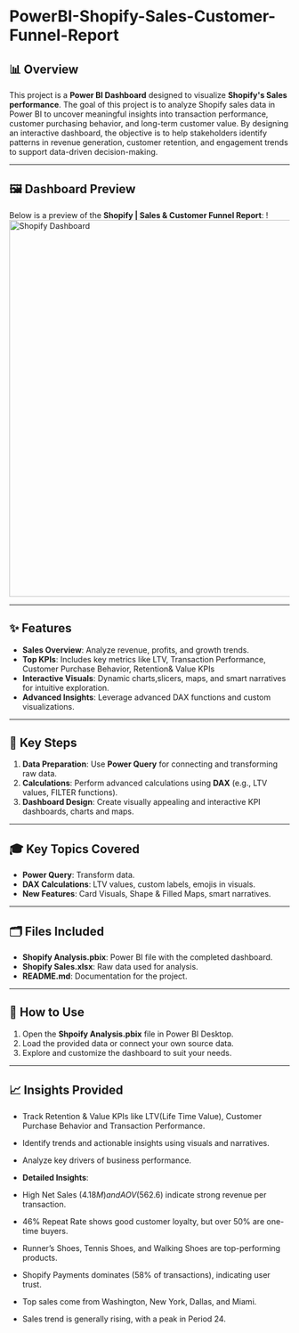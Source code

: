 # PowerBI-Shopify-Sales-Customer-Funnel-Report


## 📊 Overview
This project is a **Power BI Dashboard** designed to visualize **Shopify's Sales performance**. The goal of this project is to analyze Shopify sales data in Power BI to uncover meaningful insights into transaction performance, customer purchasing behavior, and long-term customer value. By designing an interactive dashboard, the objective is to help stakeholders identify patterns in revenue generation, customer retention, and engagement trends to support data-driven decision-making.

---

## 🖼️ Dashboard Preview
Below is a preview of the **Shopify | Sales & Customer Funnel Report**:
!<img width="1218" height="677" alt="Shopify Dashboard" src="https://github.com/user-attachments/assets/8148d591-6cd3-46dd-a1aa-7edcadfa9fcf" />

---

## ✨ Features
- **Sales Overview**: Analyze revenue, profits, and growth trends.  
- **Top KPIs**: Includes key metrics like LTV, Transaction Performance, Customer Purchase Behavior, Retention& Value KPIs  
- **Interactive Visuals**: Dynamic charts,slicers, maps, and smart narratives for intuitive exploration.  
- **Advanced Insights**: Leverage advanced DAX functions and custom visualizations.
---

## 🔧 Key Steps
1. **Data Preparation**: Use **Power Query** for connecting and transforming raw data.    
2. **Calculations**: Perform advanced calculations using **DAX** (e.g., LTV values, FILTER functions).  
3. **Dashboard Design**: Create visually appealing and interactive KPI dashboards, charts and maps.
---

## 🎓 Key Topics Covered
- **Power Query**: Transform data.   
- **DAX Calculations**: LTV values, custom labels, emojis in visuals.
- **New Features**: Card Visuals, Shape & Filled Maps, smart narratives. 
---

## 🗂️ Files Included
- **Shopify Analysis.pbix**: Power BI file with the completed dashboard.  
- **Shopify Sales.xlsx**: Raw data used for analysis.  
- **README.md**: Documentation for the project.
---

## 🚀 How to Use
1. Open the **Shpoify Analysis.pbix** file in Power BI Desktop.  
2. Load the provided data or connect your own source data.  
3. Explore and customize the dashboard to suit your needs.  
---

## 📈 Insights Provided
- Track Retention & Value KPIs like LTV(Life Time Value), Customer Purchase Behavior and Transaction Performance.   
- Identify trends and actionable insights using visuals and narratives.  
- Analyze key drivers of business performance.
    
- **Detailed Insights**:
- High Net Sales ($4.18M) and AOV ($562.6) indicate strong revenue per transaction.
- 46% Repeat Rate shows good customer loyalty, but over 50% are one-time buyers.
- Runner’s Shoes, Tennis Shoes, and Walking Shoes are top-performing products.
- Shopify Payments dominates (58% of transactions), indicating user trust.
- Top sales come from Washington, New York, Dallas, and Miami.
- Sales trend is generally rising, with a peak in Period 24. 







